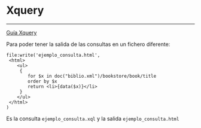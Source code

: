 # Xquery
---
[Guía Xquery](https://docs.google.com/document/d/17W2AZrEdgAoe1Fj78LWI9BFmK5fHSHeidJe6C1l51Cc/edit?usp=sharing)

Para poder tener la salida de las consultas en un fichero diferente:

```
file:write('ejemplo_consulta.html',
 <html>
    <ul> 
     {
        for $x in doc("biblio.xml")/bookstore/book/title 
        order by $x
        return <li>{data($x)}</li> 
     }
    </ul>
 </html>
)
```

Es la consulta `ejemplo_consulta.xql` y la salida `ejemplo_consulta.html`
